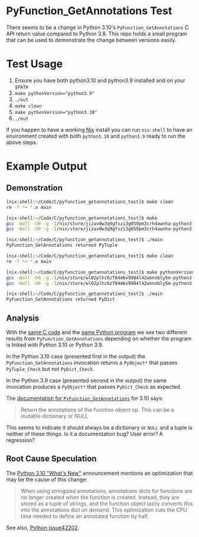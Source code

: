 # PyFunction_GetAnnotations Test

There seems to be a change in Python 3.10's `PyFunction_GetAnnotations` C API
return value compared to Python 3.9. This repo holds a small program
that can be used to demonstrate the change between versions easily.

# Test Usage

1. Ensure you have both python3.10 and python3.9 installed and on your `$PATH`
3. `make pythonVersion="python3.9"`
4. `./out`
5. `make clean`
6. `make pythonVersion="python3.10"`
7. `./out`

If you happen to have a working [Nix][nix] install you can run `nix-shell` to
have an environment created with both `python3.10` and `python3.9` ready to run
the above steps.

[nix]: https://nixos.org/download.html#nix-quick-install

# Example Output

## Demonstration

```bash
[nix-shell:~/Code/C/pyfunction_getannotations_test]$ make clean
rm -f *~ *.o main

[nix-shell:~/Code/C/pyfunction_getannotations_test]$ make
gcc -Wall -O0 -g -I/nix/store/jizav0w3q9gfszi3g059pm3crh4awnha-python3-3.10.0/include/python3.10 -I/nix/store/jizav0w3q9gfszi3g059pm3crh4awnha-python3-3.10.0/include/python3.10  -Wno-unused-result -Wsign-compare  -DNDEBUG -g -fwrapv -O3 -Wall   -c -o main.o main.c
gcc -Wall -O0 -g -I/nix/store/jizav0w3q9gfszi3g059pm3crh4awnha-python3-3.10.0/include/python3.10 -I/nix/store/jizav0w3q9gfszi3g059pm3crh4awnha-python3-3.10.0/include/python3.10  -Wno-unused-result -Wsign-compare  -DNDEBUG -g -fwrapv -O3 -Wall main.o -o main -lm  -L/nix/store/jizav0w3q9gfszi3g059pm3crh4awnha-python3-3.10.0/lib  -lpthread -ldl -lcrypt -lncurses -lutil -lm -lm  -lpython3.10

[nix-shell:~/Code/C/pyfunction_getannotations_test]$ ./main
PyFunction_GetAnnotations returned PyTuple

[nix-shell:~/Code/C/pyfunction_getannotations_test]$ make clean
rm -f *~ *.o main

[nix-shell:~/Code/C/pyfunction_getannotations_test]$ make pythonVersion="python3.9"
gcc -Wall -O0 -g -I/nix/store/wl02plhc6zf84m6x9984l42wnnnbly5m-python3-3.9.6/include/python3.9 -I/nix/store/wl02plhc6zf84m6x9984l42wnnnbly5m-python3-3.9.6/include/python3.9  -Wno-unused-result -Wsign-compare  -DNDEBUG -g -fwrapv -O3 -Wall   -c -o main.o main.c
gcc -Wall -O0 -g -I/nix/store/wl02plhc6zf84m6x9984l42wnnnbly5m-python3-3.9.6/include/python3.9 -I/nix/store/wl02plhc6zf84m6x9984l42wnnnbly5m-python3-3.9.6/include/python3.9  -Wno-unused-result -Wsign-compare  -DNDEBUG -g -fwrapv -O3 -Wall main.o -o main -lm  -L/nix/store/wl02plhc6zf84m6x9984l42wnnnbly5m-python3-3.9.6/lib  -lpthread -ldl -lcrypt -lncurses -lutil -lm -lm  -lpython3.9

[nix-shell:~/Code/C/pyfunction_getannotations_test]$ ./main
PyFunction_GetAnnotations returned PyDict
```

## Analysis

With the [same C code](main.c) and the [same Python program](test.py) we see two
different results from `PyFunction_GetAnnotations` depending on whether the
program is linked with Python 3.10 or Python 3.9.

In the Python 3.10 case (presented first in the output) the
`PyFunction_GetAnnotations` invocation returns a `PyObject*` that passes
`PyTuple_Check` but not `PyDict_Check`.

In the Python 3.9 case (presented second in the output) the same invocation
produces a `PyObject*` that passes `PyDict_Check` as expected.

The [documentation for `PyFunction_GetAnnotations`][docs] for 3.10 says:
> Return the annotations of the function object op. This can be a mutable
> dictionary or NULL

This seems to indicate it should always be a dictionary or `NULL` and a tuple is
neither of these things. Is it a documentation bug? User error? A regression?

[docs]: https://docs.python.org/3/c-api/function.html#c.PyFunction_GetAnnotationskj

## Root Cause Speculation

The [Python 3.10 "What's New"][whatsnew] announcement mentions an optimization
that may be the cause of this change:
> When using stringized annotations, annotations dicts for functions are no
> longer created when the function is created. Instead, they are stored as
> a tuple of strings, and the function object lazily converts this into the
> annotations dict on demand. This optimization cuts the CPU time needed to
> define an annotated function by half.

See also, [Python issue42202][issue44202].

[issue44202]: https://bugs.python.org/issue42202
[whatsnew]: https://github.com/python/cpython/blob/main/Doc/whatsnew/3.10.rst
